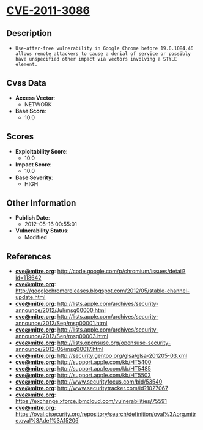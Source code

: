 
# [CVE-2011-3086](http://code.google.com/p/chromium/issues/detail?id=118642)

## Description

- `Use-after-free vulnerability in Google Chrome before 19.0.1084.46 allows remote attackers to cause a denial of service or possibly have unspecified other impact via vectors involving a STYLE element.`

## Cvss Data

- **Access Vector**:
  - NETWORK
- **Base Score**:
  - 10.0

## Scores

- **Exploitability Score**:
  - 10.0
- **Impact Score**:
  - 10.0
- **Base Severity**:
  - HIGH

## Other Information

- **Publish Date**:
  - 2012-05-16 00:55:01
- **Vulnerability Status**:
  - Modified

## References

- **cve@mitre.org**: http://code.google.com/p/chromium/issues/detail?id=118642
- **cve@mitre.org**: http://googlechromereleases.blogspot.com/2012/05/stable-channel-update.html
- **cve@mitre.org**: http://lists.apple.com/archives/security-announce/2012/Jul/msg00000.html
- **cve@mitre.org**: http://lists.apple.com/archives/security-announce/2012/Sep/msg00001.html
- **cve@mitre.org**: http://lists.apple.com/archives/security-announce/2012/Sep/msg00003.html
- **cve@mitre.org**: http://lists.opensuse.org/opensuse-security-announce/2012-05/msg00017.html
- **cve@mitre.org**: http://security.gentoo.org/glsa/glsa-201205-03.xml
- **cve@mitre.org**: http://support.apple.com/kb/HT5400
- **cve@mitre.org**: http://support.apple.com/kb/HT5485
- **cve@mitre.org**: http://support.apple.com/kb/HT5503
- **cve@mitre.org**: http://www.securityfocus.com/bid/53540
- **cve@mitre.org**: http://www.securitytracker.com/id?1027067
- **cve@mitre.org**: https://exchange.xforce.ibmcloud.com/vulnerabilities/75591
- **cve@mitre.org**: https://oval.cisecurity.org/repository/search/definition/oval%3Aorg.mitre.oval%3Adef%3A15206
